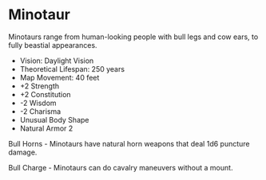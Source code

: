 # Minotaur

Minotaurs range from human-looking people with bull legs and cow ears, to fully beastial appearances.

- Vision: Daylight Vision
- Theoretical Lifespan: 250 years
- Map Movement: 40 feet
- +2 Strength
- +2 Constitution
- -2 Wisdom
- -2 Charisma
- Unusual Body Shape
- Natural Armor 2

Bull Horns - Minotaurs have natural horn weapons that deal 1d6 puncture damage.

Bull Charge - Minotaurs can do cavalry maneuvers without a mount.
